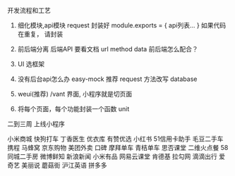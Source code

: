开发流程和工艺

1. 细化模块,api模块
    request 封装好
    module.exports = {
        api列表...
    }
    如果代码在重复， 请封装
2. 前后端分离
    后端API 要看文档
    url method data
    前后端怎么配合？

3. UI 选框架


1. 没有后台api怎么办
    easy-mock 推荐
    request 方法改写 database
2. weui(推荐) /vant
    界面, 小程序就是切页面
3. 将每个页面，每个功能封装一个函数  unit

二到三周 上线小程序

小米商城 快狗打车 丁香医生  优衣库 有赞优选  小红书 51信用卡助手 毛豆二手车  携程 马蜂窝 京东购物 美团外卖 口碑 摩拜单车 青桔单车  思否课堂 二维火点餐  58同城二手房 微博鲜知 新浪新闻  小米有品  网易云课堂 肯德基 拉勾网 滴滴出行  爱奇艺  美丽说 蘑菇街 沪江英语 拼多多